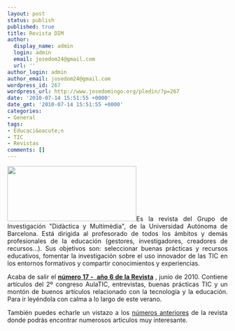 ```yaml
---
layout: post
status: publish
published: true
title: Revista DIM
author:
  display_name: admin
  login: admin
  email: josedom24@gmail.com
  url: ''
author_login: admin
author_email: josedom24@gmail.com
wordpress_id: 267
wordpress_url: http://www.josedomingo.org/pledin/?p=267
date: '2010-07-14 15:51:55 +0000'
date_gmt: '2010-07-14 15:51:55 +0000'
categories:
- General
tags:
- Educaci&oacute;n
- TIC
- Revistas
comments: []
---
```

<p style="text-align: justify;"><img class="alignleft" title="dim" src="http://dim.pangea.org/fotos/revistadim.jpg" alt="" width="295" height="126" />Es la revista del Grupo de Investigaci&oacute;n "Did&agrave;ctica y Multim&egrave;dia", de la Universidad Aut&oacute;noma de Barcelona. Est&aacute; dirigida al profesorado de todos los &aacute;mbitos y dem&aacute;s profesionales de la educaci&oacute;n (gestores, investigadores, creadores de recursos...). Sus objetivos son: seleccionar buenas pr&aacute;cticas y recursos educativos, fomentar la investigaci&oacute;n sobre el uso innovador de las TIC en los entornos formativos y compartir conocimientos y experiencias.</p>
<p style="text-align: justify;">Acaba de salir el <a href="http://dim.pangea.org/revistaDIM17/revistanew.htm" target="_blank"><strong>n&uacute;mero 17 -&nbsp; a&ntilde;o 6 de la Revista</strong></a> , junio de 2010. Contiene art&iacute;culos del 2&ordm; congreso AulaTIC, entrevistas, buenas pr&aacute;cticas TIC y un mont&oacute;n de buenos art&iacute;culos relacionado con la tecnolog&iacute;a y la educaci&oacute;n. Para ir ley&eacute;ndola con calma a lo largo de este verano.</p>
<p style="text-align: justify;">Tambi&eacute;n puedes echarle un vistazo a los <a href="http://dim.pangea.org/revistaDIM17/revistanewsobre.htm">n&uacute;meros anteriores</a> de la revista donde podr&aacute;s encontrar numerosos articulos muy interesante.</p>
